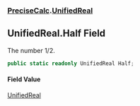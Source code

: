 ### [PreciseCalc](PreciseCalc.md 'PreciseCalc').[UnifiedReal](PreciseCalc.UnifiedReal.md 'PreciseCalc.UnifiedReal')

## UnifiedReal.Half Field

The number 1/2.

```csharp
public static readonly UnifiedReal Half;
```

#### Field Value
[UnifiedReal](PreciseCalc.UnifiedReal.md 'PreciseCalc.UnifiedReal')